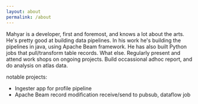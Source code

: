 ```yaml
---
layout: about
permalink: /about
---
```


Mahyar is a developer, first and foremost, and knows a lot about the arts. He's pretty good at building data pipelines. In his work he's building the pipelines in java, using Apache Beam framework. He has also built Python jobs that pull/transform table records. What else. Regularly present and attend work shops on ongoing projects. Build occassional adhoc report, and do analysis on atlas data. 

notable projects:
- Ingester app for profile pipeline
- Apache Beam record modification receive/send to pubsub, dataflow job
